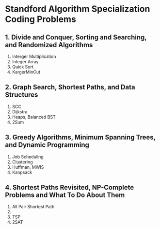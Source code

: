 # Standford Algorithm Specialization Coding Problems

## 1. Divide and Conquer, Sorting and Searching, and Randomized Algorithms

1. Interger Multiplication
2. Integer Array
3. Quick Sort
4. KargerMinCut

## 2. Graph Search, Shortest Paths, and Data Structures

1. SCC
2. Dijkstra
3. Heaps, Balanced BST
4. 2Sum

## 3. Greedy Algorithms, Minimum Spanning Trees, and Dynamic Programming

1. Job Scheduling
2. Clustering
3. Huffman, MWIS
4. Kanpsack

## 4. Shortest Paths Revisited, NP-Complete Problems and What To Do About Them

1. All Pair Shortest Path
2.
3. TSP
4. 2SAT
